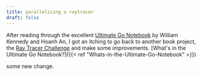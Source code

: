 ```yaml
---
title: parallelizing a raytracer
draft: false
---
```

After reading through the excellent [Ultimate Go Notebook](https://www.amazon.com/Ultimate-Go-Notebook-William-Kennedy/dp/1737384426) by William Kennedy and Hoanh An, I got an itching to go back to another book project, the [Ray Tracer Challenge](https://www.amazon.com/Ray-Tracer-Challenge-Test-Driven-Renderer/dp/1680502719) and make some improvements.
[What's in the Ultimate Go Notebook?]({{< ref "Whats-in-the-Ultimate-Go-Notebook" >}})

some new change.